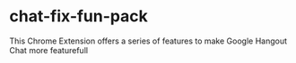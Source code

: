 # chat-fix-fun-pack

This Chrome Extension offers a series of features to make Google Hangout Chat more featurefull
